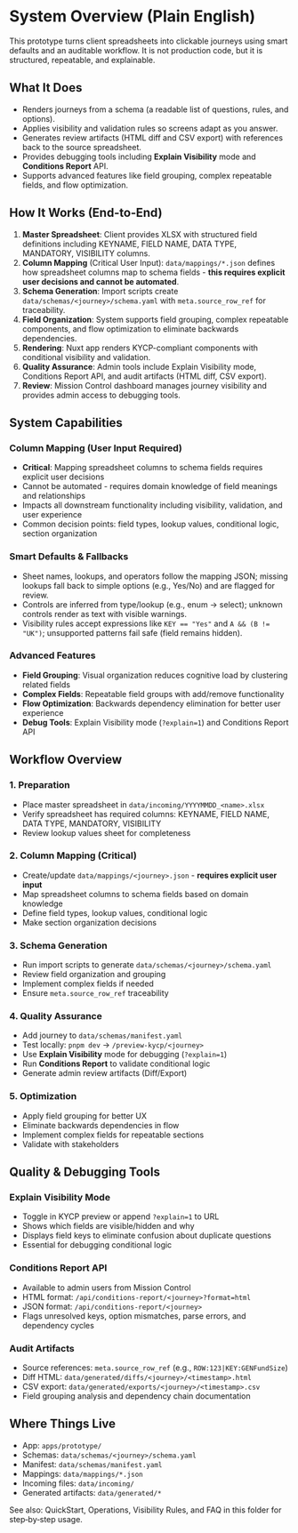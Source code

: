 # System Overview (Plain English)

This prototype turns client spreadsheets into clickable journeys using smart defaults and an auditable workflow. It is not production code, but it is structured, repeatable, and explainable.

## What It Does
- Renders journeys from a schema (a readable list of questions, rules, and options).
- Applies visibility and validation rules so screens adapt as you answer.
- Generates review artifacts (HTML diff and CSV export) with references back to the source spreadsheet.
- Provides debugging tools including **Explain Visibility** mode and **Conditions Report** API.
- Supports advanced features like field grouping, complex repeatable fields, and flow optimization.

## How It Works (End‑to‑End)
1) **Master Spreadsheet**: Client provides XLSX with structured field definitions including KEYNAME, FIELD NAME, DATA TYPE, MANDATORY, VISIBILITY columns.
2) **Column Mapping** (Critical User Input): `data/mappings/*.json` defines how spreadsheet columns map to schema fields - **this requires explicit user decisions and cannot be automated**.
3) **Schema Generation**: Import scripts create `data/schemas/<journey>/schema.yaml` with `meta.source_row_ref` for traceability.
4) **Field Organization**: System supports field grouping, complex repeatable components, and flow optimization to eliminate backwards dependencies.
5) **Rendering**: Nuxt app renders KYCP-compliant components with conditional visibility and validation.
6) **Quality Assurance**: Admin tools include Explain Visibility mode, Conditions Report API, and audit artifacts (HTML diff, CSV export).
7) **Review**: Mission Control dashboard manages journey visibility and provides admin access to debugging tools.

## System Capabilities

### Column Mapping (User Input Required)
- **Critical**: Mapping spreadsheet columns to schema fields requires explicit user decisions
- Cannot be automated - requires domain knowledge of field meanings and relationships
- Impacts all downstream functionality including visibility, validation, and user experience
- Common decision points: field types, lookup values, conditional logic, section organization

### Smart Defaults & Fallbacks
- Sheet names, lookups, and operators follow the mapping JSON; missing lookups fall back to simple options (e.g., Yes/No) and are flagged for review.
- Controls are inferred from type/lookup (e.g., enum → select); unknown controls render as text with visible warnings.
- Visibility rules accept expressions like `KEY == "Yes"` and `A && (B != "UK")`; unsupported patterns fail safe (field remains hidden).

### Advanced Features
- **Field Grouping**: Visual organization reduces cognitive load by clustering related fields
- **Complex Fields**: Repeatable field groups with add/remove functionality
- **Flow Optimization**: Backwards dependency elimination for better user experience
- **Debug Tools**: Explain Visibility mode (`?explain=1`) and Conditions Report API

## Workflow Overview

### 1. Preparation
- Place master spreadsheet in `data/incoming/YYYYMMDD_<name>.xlsx`
- Verify spreadsheet has required columns: KEYNAME, FIELD NAME, DATA TYPE, MANDATORY, VISIBILITY
- Review lookup values sheet for completeness

### 2. Column Mapping (Critical)
- Create/update `data/mappings/<journey>.json` - **requires explicit user input**
- Map spreadsheet columns to schema fields based on domain knowledge
- Define field types, lookup values, conditional logic
- Make section organization decisions

### 3. Schema Generation
- Run import scripts to generate `data/schemas/<journey>/schema.yaml`
- Review field organization and grouping
- Implement complex fields if needed
- Ensure `meta.source_row_ref` traceability

### 4. Quality Assurance
- Add journey to `data/schemas/manifest.yaml`
- Test locally: `pnpm dev` → `/preview-kycp/<journey>`
- Use **Explain Visibility** mode for debugging (`?explain=1`)
- Run **Conditions Report** to validate conditional logic
- Generate admin review artifacts (Diff/Export)

### 5. Optimization
- Apply field grouping for better UX
- Eliminate backwards dependencies in flow
- Implement complex fields for repeatable sections
- Validate with stakeholders

## Quality & Debugging Tools

### Explain Visibility Mode
- Toggle in KYCP preview or append `?explain=1` to URL
- Shows which fields are visible/hidden and why
- Displays field keys to eliminate confusion about duplicate questions
- Essential for debugging conditional logic

### Conditions Report API
- Available to admin users from Mission Control
- HTML format: `/api/conditions-report/<journey>?format=html`
- JSON format: `/api/conditions-report/<journey>`
- Flags unresolved keys, option mismatches, parse errors, and dependency cycles

### Audit Artifacts
- Source references: `meta.source_row_ref` (e.g., `ROW:123|KEY:GENFundSize`)
- Diff HTML: `data/generated/diffs/<journey>/<timestamp>.html`
- CSV export: `data/generated/exports/<journey>/<timestamp>.csv`
- Field grouping analysis and dependency chain documentation

## Where Things Live
- App: `apps/prototype/`
- Schemas: `data/schemas/<journey>/schema.yaml`
- Manifest: `data/schemas/manifest.yaml`
- Mappings: `data/mappings/*.json`
- Incoming files: `data/incoming/`
- Generated artifacts: `data/generated/*`

See also: QuickStart, Operations, Visibility Rules, and FAQ in this folder for step‑by‑step usage.
